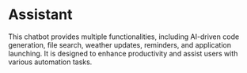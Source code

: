 # Assistant
This chatbot provides multiple functionalities, including AI-driven code generation, file search, weather updates, reminders, and application launching. It is designed to enhance productivity and assist users with various automation tasks.
